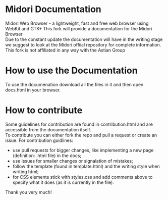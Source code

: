 # Midori Documentation  
Midori Web Browser - a lightweight, fast and free web browser using WebKit and GTK+
This fork will provide a documentation for the Midori Browser  
Due to the constant update the documentation will have in the writing stage we suggest to look at the Midori offiial repository for complete information.  
This fork is not affiliated in any way with the Astian Group  

# How to use the Documentation  
To use the documenation download all the files in it and then open docs.html in your browser.  
# How to contribute  

Some guidelines for contribution are found in contribution.html and are accessible from the documentation itself.  
To contribute you can either fork the repo and pull a request or create an issue.
For contribution guidlines:
- use pull requests for bigger changes, like implementing a new page (definition: .html file) in the docs;
- use issues for smaller changes or signalation of mistakes;
- follow the template (found in template.html) and the writing style when writing html;
- for CSS elements stick with styles.css and add comments above to specify what it does (as it is currently in the file).  

Thank you very much!
